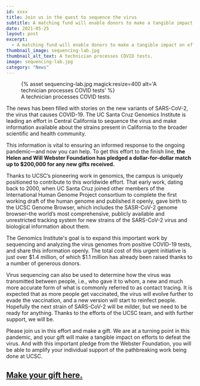 ```yaml
---
id: xxxx
title: Join us in the quest to sequence the virus
subtitle: A matching fund will enable donors to make a tangible impact on efforts to defeat SARS-CoV-2
date: 2021-05-25
layout: post
excerpt:
  - A matching fund will enable donors to make a tangible impact on efforts to defeat SARS-CoV-2
thumbnail_image: sequencing-lab.jpg
thumbnail_alt_text: A technician processes COVID tests.
image: sequencing-lab.jpg
category: "News"
---
```

<figure class="inline-image right">
{% asset sequencing-lab.jpg magick:resize=400 alt='A technician processes COVID tests' %}
<figcaption>A technician processes COVID tests.</figcaption></figure>
The news has been filled with stories on the new variants of SARS-CoV-2, the virus that causes COVID-19. The UC Santa Cruz Genomics Institute is leading an effort in Central California to sequence the virus and make information available about the strains present in California to the broader scientific and health community. 

This information is vital to ensuring an informed response to the ongoing pandemic—and now you can help. To get this effort to the finish line, **the Helen and Will Webster Foundation has pledged a dollar-for-dollar match up to $200,000 for any new gifts received.** 

Thanks to UCSC’s pioneering work in genomics, the campus is uniquely positioned to contribute to this worldwide effort. That early work, dating back to 2000, when UC Santa Cruz joined other members of the International Human Genome Project consortium to complete the first working draft of the human genome and published it openly, gave birth to the UCSC Genome Browser, which includes the SASR-CoV-2 genome browser–the world’s most comprehensive, publicly available and unrestricted tracking system for new strains of the SARS-CoV-2 virus and biological information about them. 

The Genomics Institute's goal is to expand this important work by sequencing and analyzing the virus genomes from positive COVID-19 tests, and share this information openly. The total cost of this urgent initiative is just over $1.4 million, of which $1.1 million has already been raised thanks to a number of generous donors.

Virus sequencing can also be used to determine how the virus was transmitted between people, i.e., who gave it to whom, a new and much more accurate form of what is commonly referred to as contact tracing. It is expected that as more people get vaccinated, the virus will evolve further to evade the vaccination, and a new version will start to reinfect people. Hopefully the next strain of SARS-CoV-2 will be milder, but we need to be ready for anything. Thanks to the efforts of the UCSC team, and with further support, we will be.

Please join us in this effort and make a gift. We are at a turning point in this pandemic, and your gift will make a tangible impact on efforts to defeat the virus. And with this important pledge from the Webster Foundation, you will be able to amplify your individual support of the pathbreaking work being done at UCSC.

[Make your gift here.](https://secure.ucsc.edu/s/1069/bp18/interior.aspx?sid=1069&gid=1001&pgid=780&cid=1749&dids=1078&appealcode=5SE031821GENSEQ)
---
